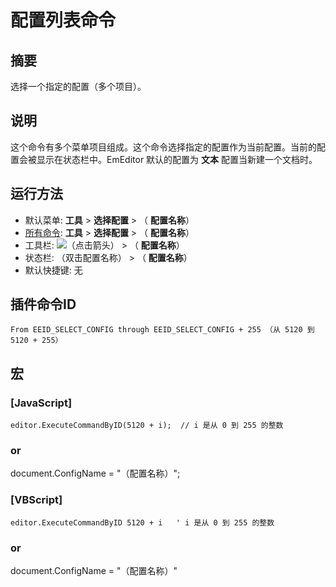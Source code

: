 # 配置列表命令

## 摘要

选择一个指定的配置（多个项目）。

## 说明

这个命令有多个菜单项目组成。这个命令选择指定的配置作为当前配置。当前的配置会被显示在状态栏中。EmEditor 默认的配置为 **文本** 配置当新建一个文档时。

## 运行方法

- 默认菜单: **工具** \> **选择配置** \> （ **配置名称**）
- [所有命令](all_commands): **工具** >
**选择配置** \> （ **配置名称**）
- 工具栏: ![](../../images/configpopup..png)（点击箭头） \> （ **配置名称**）
- 状态栏: （双击配置名称） \> （ **配置名称**）
- 默认快捷键: 无

## 插件命令ID

```
From EEID_SELECT_CONFIG through EEID_SELECT_CONFIG + 255 （从 5120 到 5120 + 255）
```

## 宏

### \[JavaScript\]

```
editor.ExecuteCommandByID(5120 + i);  // i 是从 0 到 255 的整数
```

### or

document.ConfigName = "（配置名称）";

### \[VBScript\]

```
editor.ExecuteCommandByID 5120 + i   ' i 是从 0 到 255 的整数
```

### or

document.ConfigName = "（配置名称）"

